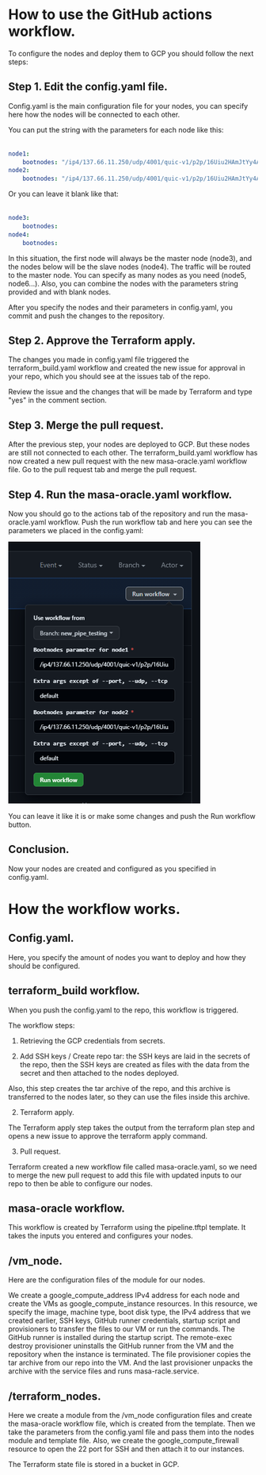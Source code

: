 # How to use the GitHub actions workflow.

To configure the nodes and deploy them to GCP you should follow the next steps:

## Step 1. Edit the config.yaml file.

Config.yaml is the main configuration file for your nodes, you can specify here how the nodes will be connected to each other.

You can put the string with the parameters for each node like this:

```yaml

node1:
    bootnodes: "/ip4/137.66.11.250/udp/4001/quic-v1/p2p/16Uiu2HAmJtYy4A8pzChDQQLrPsu1SQU5apzCftCVaAjFk539CLc9,/ip4/168.220.95.86/udp/4001/quic-v1/p2p/16Uiu2HAmAb5Wac73G2QSQQfarhw95KveAaEUNX6yTXXpmmTtVmNW"
node2:
    bootnodes: "/ip4/137.66.11.250/udp/4001/quic-v1/p2p/16Uiu2HAmJtYy4A8pzChDQQLrPsu1SQU5apzCftCVaAjFk539CLc9,/ip4/168.220.95.86/udp/4001/quic-v1/p2p/16Uiu2HAmAb5Wac73G2QSQQfarhw95KveAaEUNX6yTXXpmmTtVmNW"

```

Or you can leave it blank like that:

```yaml

node3:
    bootnodes:
node4:
    bootnodes:

```

In this situation, the first node will always be the master node (node3), and the nodes below will be the slave nodes (node4). The traffic will be routed to the master node. You can specify as many nodes as you need (node5, node6...). Also, you can combine the nodes with the parameters string provided and with blank nodes.

After you specify the nodes and their parameters in config.yaml, you commit and push the changes to the repository.

## Step 2. Approve the Terraform apply.

The changes you made in config.yaml file triggered the terraform_build.yaml workflow and created the new issue for approval in your repo, which you should see at the issues tab of the repo.

Review the issue and the changes that will be made by Terraform and type "yes" in the comment section.

## Step 3. Merge the pull request.

After the previous step, your nodes are deployed to GCP. But these nodes are still not connected to each other. The terraform_build.yaml workflow has now created a new pull request with the new masa-oracle.yaml workflow file. Go to the pull request tab and merge the pull request.

## Step 4. Run the masa-oracle.yaml workflow.

Now you should go to the actions tab of the repository and run the masa-oracle.yaml workflow. Push the run workflow tab and here you can see the parameters we placed in the config.yaml:

![plot](./docs/images/run-workflow2.png)

You can leave it like it is or make some changes and push the Run workflow button.

## Conclusion.

Now your nodes are created and configured as you specified in config.yaml.



# How the workflow works.

## Config.yaml.

Here, you specify the amount of nodes you want to deploy and how they should be configured.

## terraform_build workflow.

When you push the config.yaml to the repo, this workflow is triggered.

The workflow steps: 

1) Retrieving the GCP credentials from secrets.

2) Add SSH keys / Create repo tar: the SSH keys are laid in the secrets of the repo, then the SSH keys are created as files with the data from the secret and then attached to the nodes deployed.

Also, this step creates the tar archive of the repo, and this archive is transferred to the nodes later, so they can use the files inside this archive.

2) Terraform apply.

The Terraform apply step takes the output from the terraform plan step and opens a new issue to approve the terraform apply command.

3) Pull request.

Terraform created a new workflow file called masa-oracle.yaml, so we need to merge the new pull request to add this file with updated inputs to our repo to then be able to configure our nodes.

## masa-oracle workflow.

This workflow is created by Terraform using the pipeline.tftpl template. It takes the inputs you entered and configures your nodes.

## /vm_node.

Here are the configuration files of the module for our nodes. 

We create a google_compute_address IPv4 address for each node and create the VMs as google_compute_instance resources.
In this resource, we specify the image, machine type, boot disk type, the IPv4 address that we created earlier, SSH keys, GitHub runner credentials, startup script and provisioners to transfer the files to our VM or run the commands. The GitHub runner is installed during the startup script. The remote-exec destroy provisioner uninstalls the GitHub runner from the VM and the repository when the instance is terminated. The file provisioner copies the tar archive from our repo into the VM. And the last provisioner unpacks the archive with the service files and runs masa-racle.service.

## /terraform_nodes.

Here we create a module from the /vm_node configuration files and create the masa-oracle workflow file, which is created from the template. Then we take the parameters from the config.yaml file and pass them into the nodes module and template file. Also, we create the google_compute_firewall resource to open the 22 port for SSH and then attach it to our instances.

The Terraform state file is stored in a bucket in GCP.
